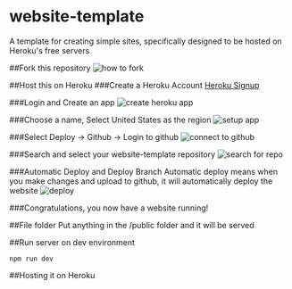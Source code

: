 # website-template
A template for creating simple sites, specifically designed to be hosted on Heroku's free servers

##Fork this repository
![how to fork](https://s3-ap-southeast-2.amazonaws.com/website-template-git/how-to-fork.jpg)

##Host this on Heroku
###Create a Heroku Account
<a href="https://signup.heroku.com/" target="_blank">Heroku Signup</a>

###Login and Create an app
![create heroku app](https://s3-ap-southeast-2.amazonaws.com/website-template-git/create-new-heroku-app.jpg)

###Choose a name, Select United States as the region
![setup app](https://s3-ap-southeast-2.amazonaws.com/website-template-git/setup-app.jpg)

###Select Deploy -> Github -> Login to github
![connect to github](https://s3-ap-southeast-2.amazonaws.com/website-template-git/connect-to-github.jpg)

###Search and select your website-template repository
![search for repo](https://s3-ap-southeast-2.amazonaws.com/website-template-git/search-and-connect.jpg)

###Automatic Deploy and Deploy Branch
Automatic deploy means when you make changes and upload to github, it will automatically deploy the website
![deploy](https://s3-ap-southeast-2.amazonaws.com/website-template-git/deploy.jpg)

###Congratulations, you now have a website running!

##File folder
Put anything in the /public folder and it will be served

##Run server on dev environment
```
npm run dev
```

##Hosting it on Heroku
